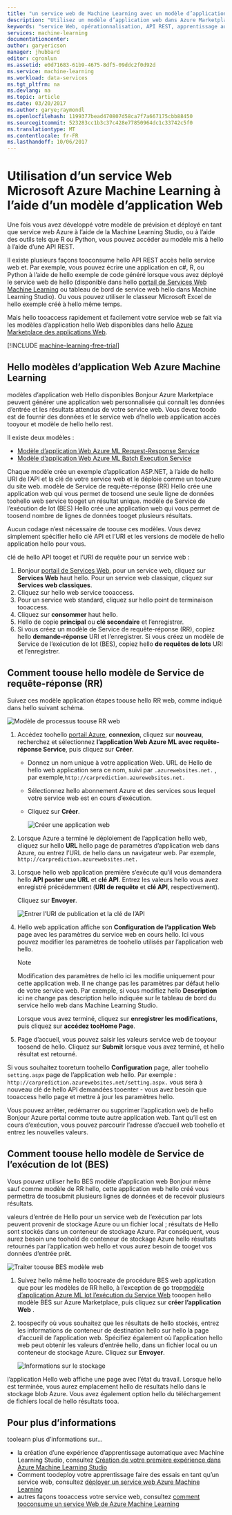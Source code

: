 ```yaml
---
title: "un service web de Machine Learning avec un modèle d’application web d’aaaConsume | Documents Microsoft"
description: "Utilisez un modèle d’application web dans Azure Marketplace tooconsume un service web prédictif dans Azure Machine Learning."
keywords: "service Web, opérationnalisation, API REST, apprentissage automatique"
services: machine-learning
documentationcenter: 
author: garyericson
manager: jhubbard
editor: cgronlun
ms.assetid: e0d71683-61b9-4675-8df5-09ddc2f0d92d
ms.service: machine-learning
ms.workload: data-services
ms.tgt_pltfrm: na
ms.devlang: na
ms.topic: article
ms.date: 03/20/2017
ms.author: garye;raymondl
ms.openlocfilehash: 1199377bead470807d58ca7f7a667175cbb88450
ms.sourcegitcommit: 523283cc1b3c37c428e77850964dc1c33742c5f0
ms.translationtype: MT
ms.contentlocale: fr-FR
ms.lasthandoff: 10/06/2017
---
```

# <a name="consume-an-azure-machine-learning-web-service-with-a-web-app-template"></a>Utilisation d’un service Web Microsoft Azure Machine Learning à l’aide d’un modèle d’application Web

Une fois vous avez développé votre modèle de prévision et déployé en tant que service web Azure à l’aide de la Machine Learning Studio, ou à l’aide des outils tels que R ou Python, vous pouvez accéder au modèle mis à hello à l’aide d’une API REST.

Il existe plusieurs façons tooconsume hello API REST accès hello service web et. Par exemple, vous pouvez écrire une application en c#, R, ou Python à l’aide de hello exemple de code généré lorsque vous avez déployé le service web de hello (disponible dans hello [portail de Services Web Machine Learning](https://services.azureml.net/quickstart) ou tableau de bord de service web hello dans Machine Learning Studio). Ou vous pouvez utiliser le classeur Microsoft Excel de hello exemple créé à hello même temps.

Mais hello tooaccess rapidement et facilement votre service web se fait via les modèles d’application hello Web disponibles dans hello [Azure Marketplace des applications Web](https://azure.microsoft.com/marketplace/web-applications/all/).

[!INCLUDE [machine-learning-free-trial](../../includes/machine-learning-free-trial.md)]

## <a name="hello-azure-machine-learning-web-app-templates"></a>Hello modèles d’application Web Azure Machine Learning
modèles d’application web Hello disponibles Bonjour Azure Marketplace peuvent générer une application web personnalisée qui connaît les données d’entrée et les résultats attendus de votre service web. Vous devez toodo est de fournir des données et le service web d’hello web application accès tooyour et modèle de hello hello rest.

Il existe deux modèles :

* [Modèle d’application Web Azure ML Request-Response Service](https://azure.microsoft.com/marketplace/partners/microsoft/azuremlaspnettemplateforrrs/)
* [Modèle d’application Web Azure ML Batch Execution Service](https://azure.microsoft.com/marketplace/partners/microsoft/azuremlbeswebapptemplate/)

Chaque modèle crée un exemple d’application ASP.NET, à l’aide de hello URI de l’API et la clé de votre service web et le déploie comme un tooAzure du site web. modèle de Service de requête-réponse (RR) Hello crée une application web qui vous permet de toosend une seule ligne de données toohello web service tooget un résultat unique. modèle de Service de l’exécution de lot (BES) Hello crée une application web qui vous permet de toosend nombre de lignes de données tooget plusieurs résultats.

Aucun codage n’est nécessaire de toouse ces modèles. Vous devez simplement spécifier hello clé API et l’URI et les versions de modèle de hello application hello pour vous.

clé de hello API tooget et l’URI de requête pour un service web :

1. Bonjour [portail de Services Web](https://services.azureml.net/quickstart), pour un service web, cliquez sur **Services Web** haut hello. Pour un service web classique, cliquez sur **Services web classiques**.
2. Cliquez sur hello web service tooaccess.
3. Pour un service web standard, cliquez sur hello point de terminaison tooaccess.
4. Cliquez sur **consommer** haut hello.
5. Hello de copie **principal** ou **clé secondaire** et l’enregistrer.
6. Si vous créez un modèle de Service de requête-réponse (RR), copiez hello **demande-réponse** URI et l’enregistrer. Si vous créez un modèle de Service de l’exécution de lot (BES), copiez hello **de requêtes de lots** URI et l’enregistrer.


## <a name="how-toouse-hello-request-response-service-rrs-template"></a>Comment toouse hello modèle de Service de requête-réponse (RR)
Suivez ces modèle application étapes toouse hello RR web, comme indiqué dans hello suivant schéma.

![Modèle de processus toouse RR web][image1]


<!--    ![API Key][image3] -->

<!-- This value will look like this:
   
        https://ussouthcentral.services.azureml.net/workspaces/<workspace-id>/services/<service-id>/execute?api-version=2.0&details=true
   
    ![Request URI][image4] -->

1. Accédez toohello [portail Azure](https://portal.azure.com), **connexion**, cliquez sur **nouveau**, recherchez et sélectionnez **l’application Web Azure ML avec requête-réponse Service**, puis cliquez sur **Créer**. 
   
   * Donnez un nom unique à votre application Web. URL de Hello de hello web application sera ce nom, suivi par `.azurewebsites.net.` , par exemple,`http://carprediction.azurewebsites.net.`
   * Sélectionnez hello abonnement Azure et des services sous lequel votre service web est en cours d’exécution.
   * Cliquez sur **Créer**.
     
     ![Créer une application web][image5]

4. Lorsque Azure a terminé le déploiement de l’application hello web, cliquez sur hello **URL** hello page de paramètres d’application web dans Azure, ou entrez l’URL de hello dans un navigateur web. Par exemple, `http://carprediction.azurewebsites.net.`
5. Lorsque hello web application première s’exécute qu’il vous demandera hello **API poster une URL** et **clé API**.
   Entrez les valeurs hello vous avez enregistré précédemment (**URI de requête** et **clé API**, respectivement).
     
     Cliquez sur **Envoyer**.
     
     ![Entrer l’URI de publication et la clé de l’API][image6]

6. Hello web application affiche son **Configuration de l’application Web** page avec les paramètres du service web en cours hello. Ici vous pouvez modifier les paramètres de toohello utilisés par l’application web hello.
   
   > [!NOTE]
   > Modification des paramètres de hello ici les modifie uniquement pour cette application web. Il ne change pas les paramètres par défaut hello de votre service web. Par exemple, si vous modifiez hello **Description** ici ne change pas description hello indiquée sur le tableau de bord du service hello web dans Machine Learning Studio.
   > 
   > 
   
    Lorsque vous avez terminé, cliquez sur **enregistrer les modifications**, puis cliquez sur **accédez tooHome Page**.

7. Page d’accueil, vous pouvez saisir les valeurs service web de tooyour toosend de hello. Cliquez sur **Submit** lorsque vous avez terminé, et hello résultat est retourné.

Si vous souhaitez tooreturn toohello **Configuration** page, aller toohello `setting.aspx` page de l’application web hello. Par exemple : `http://carprediction.azurewebsites.net/setting.aspx.` vous sera à nouveau clé de hello API demandées tooenter - vous avez besoin que tooaccess hello page et mettre à jour les paramètres hello.

Vous pouvez arrêter, redémarrer ou supprimer l’application web de hello Bonjour Azure portal comme toute autre application web. Tant qu’il est en cours d’exécution, vous pouvez parcourir l’adresse d’accueil web toohello et entrez les nouvelles valeurs.

## <a name="how-toouse-hello-batch-execution-service-bes-template"></a>Comment toouse hello modèle de Service de l’exécution de lot (BES)
Vous pouvez utiliser hello BES modèle d’application web Bonjour même sauf comme modèle de RR hello, cette application web hello créé vous permettra de toosubmit plusieurs lignes de données et de recevoir plusieurs résultats.

valeurs d’entrée de Hello pour un service web de l’exécution par lots peuvent provenir de stockage Azure ou un fichier local ; résultats de Hello sont stockés dans un conteneur de stockage Azure.
Par conséquent, vous aurez besoin une toohold de conteneur de stockage Azure hello résultats retournés par l’application web hello et vous aurez besoin de tooget vos données d’entrée prêt.

![Traiter toouse BES modèle web][image2]

1. Suivez hello même hello toocreate de procédure BES web application que pour les modèles de RR hello, à l’exception de go trop[modèle d’application Azure ML lot l’exécution du Service Web](https://azure.microsoft.com/marketplace/partners/microsoft/azuremlbeswebapptemplate/) tooopen hello modèle BES sur Azure Marketplace, puis cliquez sur **créer l’application Web** .

2. toospecify où vous souhaitez que les résultats de hello stockés, entrez les informations de conteneur de destination hello sur hello la page d’accueil de l’application web. Spécifiez également où l’application hello web peut obtenir les valeurs d’entrée hello, dans un fichier local ou un conteneur de stockage Azure.
   Cliquez sur **Envoyer**.
   
    ![Informations sur le stockage][image7]

l’application Hello web affiche une page avec l’état du travail.
Lorsque hello est terminée, vous aurez emplacement hello de résultats hello dans le stockage blob Azure. Vous avez également option hello du téléchargement de fichiers local de hello résultats tooa.

## <a name="for-more-information"></a>Pour plus d’informations
toolearn plus d’informations sur...

* la création d’une expérience d’apprentissage automatique avec Machine Learning Studio, consultez [Création de votre première expérience dans Azure Machine Learning Studio](machine-learning-create-experiment.md)
* Comment toodeploy votre apprentissage faire des essais en tant qu’un service web, consultez [déployer un service web Azure Machine Learning](machine-learning-publish-a-machine-learning-web-service.md)
* autres façons tooaccess votre service web, consultez [comment tooconsume un service Web de Azure Machine Learning](machine-learning-consume-web-services.md)

[image1]: media/machine-learning-consume-web-service-with-web-app-template/rrs-web-template-flow.png
[image2]: media/machine-learning-consume-web-service-with-web-app-template/bes-web-template-flow.png
[image3]: media/machine-learning-consume-web-service-with-web-app-template/api-key.png
[image4]: media/machine-learning-consume-web-service-with-web-app-template/post-uri.png
[image5]: media/machine-learning-consume-web-service-with-web-app-template/create-web-app.png
[image6]: media/machine-learning-consume-web-service-with-web-app-template/web-service-info.png
[image7]: media/machine-learning-consume-web-service-with-web-app-template/storage.png
